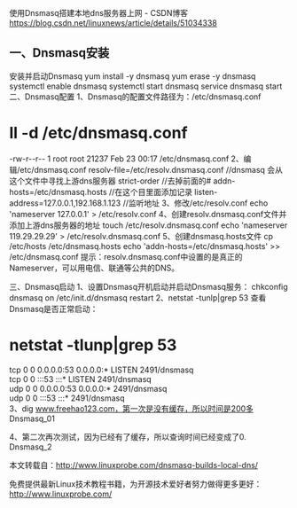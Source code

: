 使用Dnsmasq搭建本地dns服务器上网 - CSDN博客 https://blog.csdn.net/linuxnews/article/details/51034338

## 一、Dnsmasq安装
安装并启动Dnsmasq
yum install -y dnsmasq
yum erase -y dnsmasq
systemctl enable dnsmasq
systemctl start dnsmasq
service dnsmasq start 
二、Dnsmasq配置
1、Dnsmasq的配置文件路径为：/etc/dnsmasq.conf
# ll -d /etc/dnsmasq.conf 
-rw-r--r-- 1 root root 21237 Feb 23 00:17 /etc/dnsmasq.conf
2、编辑/etc/dnsmasq.conf
resolv-file=/etc/resolv.dnsmasq.conf    //dnsmasq 会从这个文件中寻找上游dns服务器
strict-order             //去掉前面的#
addn-hosts=/etc/dnsmasq.hosts         //在这个目里面添加记录
listen-address=127.0.0.1,192.168.1.123     //监听地址
3、修改/etc/resolv.conf
echo 'nameserver 127.0.0.1' > /etc/resolv.conf
4、创建resolv.dnsmasq.conf文件并添加上游dns服务器的地址
touch /etc/resolv.dnsmasq.conf
echo 'nameserver 119.29.29.29' > /etc/resolv.dnsmasq.conf
5、创建dnsmasq.hosts文件
cp /etc/hosts /etc/dnsmasq.hosts
echo 'addn-hosts=/etc/dnsmasq.hosts' >> /etc/dnsmasq.conf
提示：resolv.dnsmasq.conf中设置的是真正的Nameserver，可以用电信、联通等公共的DNS。

三、Dnsmasq启动
1、设置Dnsmasq开机启动并启动Dnsmasq服务：
chkconfig dnsmasq on
/etc/init.d/dnsmasq restart
2、netstat -tunlp|grep 53 查看Dnsmasq是否正常启动：
# netstat -tlunp|grep 53
tcp        0      0 0.0.0.0:53                  0.0.0.0:*                   LISTEN      2491/dnsmasq        
tcp        0      0 :::53                       :::*                        LISTEN      2491/dnsmasq        
udp        0      0 0.0.0.0:53                  0.0.0.0:*                               2491/dnsmasq        
udp        0      0 :::53                       :::*                                    2491/dnsmasq        
3、dig www.freehao123.com，第一次是没有缓存，所以时间是200多
Dnsmasq_01

4、第二次再次测试，因为已经有了缓存，所以查询时间已经变成了0.
Dnsmasq_2



本文转载自：http://www.linuxprobe.com/dnsmasq-builds-local-dns/

免费提供最新Linux技术教程书籍，为开源技术爱好者努力做得更多更好：http://www.linuxprobe.com/